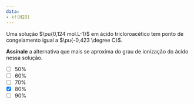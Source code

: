 ```yaml
---
data:
- kf(H2O)
---
```


Uma solução $\pu{0,124 mol.L-1}$ em ácido tricloroacético tem ponto de congelamento igual a $\pu{-0,423 \degree C}$. 

**Assinale** a alternativa que mais se aproxima do grau de ionização do ácido nessa solução.

- [ ] $50\%$
- [ ] $60\%$
- [ ] $70\%$
- [x] $80\%$
- [ ] $90\%$
